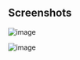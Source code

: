 ## Screenshots

![image](https://github.com/user-attachments/assets/649b85e8-d96f-4c80-a652-177b26cf621c)

![image](https://github.com/user-attachments/assets/7ffd0367-83d6-4136-8a45-bb35c547a8c6)

